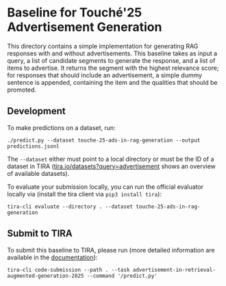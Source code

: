# Baseline for Touché'25 Advertisement Generation

This directory contains a simple implementation for generating RAG responses with and without advertisements. This baseline takes as input a query, a list of candidate segments to generate the response, and a list of items to advertise. It returns the segment with the highest relevance score; for responses that should include an advertisement, a simple dummy sentence is appended, containing the item and the qualities that should be promoted.

## Development

<!--This directory is [configured as DevContainer](https://code.visualstudio.com/docs/devcontainers/containers), i.e., you can open this directory with VS Code or some other DevContainer compatible IDE to work directly in the Docker container with all dependencies installed.-->

To make predictions on a dataset, run:

```
./predict.py --dataset touche-25-ads-in-rag-generation --output predictions.jsonl
```

The `--dataset` either must point to a local directory or must be the ID of a dataset in TIRA ([tira.io/datasets?query=advertisement](https://archive.tira.io/datasets?query=advertisement) shows an overview of available datasets).

To evaluate your submission locally, you can run the official evaluator locally via (install the tira client via `pip3 install tira`):

```
tira-cli evaluate --directory . --dataset touche-25-ads-in-rag-generation
```

## Submit to TIRA

To submit this baseline to TIRA, please run (more detailed information are available in the [documentation](https://docs.tira.io/participants/participate.html#submitting-your-submission)):

```
tira-cli code-submission --path . --task advertisement-in-retrieval-augmented-generation-2025 --command '/predict.py'
```
